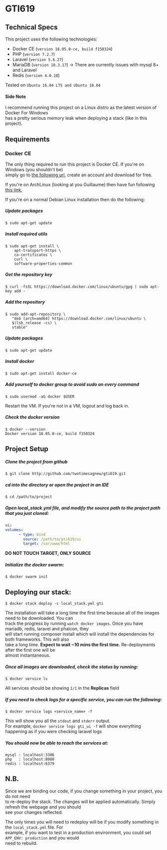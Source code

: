 # GTI619

## Technical Specs
This project uses the following technologies:
* Docker CE (`version 18.05.0-ce, build f150324`)
* PHP (`version 7.2.7`)
* Laravel (`version 5.6.27`)
* MariaDB (`version 10.3.17`) &rarr; There are currently issues with mysql 8+ and Laravel
* Redis (`version 4.0.10`)

Tested on `Ubuntu 16.04 LTS and Ubuntu 18.04`  
#### Side Note
I recommend running this project on a Linux distro as the latest version of Docker For Windows  
has a pretty serious memory leak when deploying a stack (like in this project). 

## Requirements

### Docker CE

The only thing required to run this project is Docker CE. If you're on Windows (you shouldn't be)  
simply go to [the following url](https://store.docker.com/editions/community/docker-ce-desktop-windows "Docker Store"), create an account and download for free.  
  
If you're on ArchLinux (looking at you Guillaume) then have fun following [this link.](https://wiki.archlinux.org/index.php/Docker#Installation "ArchLinux Docker Installation")  
  
  
If you're on a normal Debian Linux installation then do the following:  
##### Update packages
```
$ sudo apt-get update
```
##### Install required utils
```
$ sudo apt-get install \
    apt-transport-https \
    ca-certificates \
    curl \
    software-properties-common
```    
##### Get the repository key
```
$ curl -fsSL https://download.docker.com/linux/ubuntu/gpg | sudo apt-key add -
```
##### Add the repository
```
$ sudo add-apt-repository \
   "deb [arch=amd64] https://download.docker.com/linux/ubuntu \
   $(lsb_release -cs) \
   stable"
```
##### Update packages
```
$ sudo apt-get update
```
##### Install docker
```
$ sudo apt-get install docker-ce
```
##### Add yourself to docker group to avoid sudo on every command
```
$ sudo usermod -aG docker $USER
```
Restart the VM. If you're not in a VM, logout and log back in.
##### Check the docker version
```
$ docker --version
Docker version 18.05.0-ce, build f150324
```

## Project Setup

##### Clone the project from github  
```
$ git clone http://github.com/twotimesagnew/gti619.git
```

##### cd into the directory or open the project in an IDE  
```
$ cd /path/to/project
````

##### Open local_stack.yml file, and modify the source path to the project path that you just cloned:
```yaml
ui:
volumes:
      - type: bind
        source: /path/to/gti619/ui
        target: /var/www/html
```
**DO NOT TOUCH TARGET, ONLY SOURCE**

##### Initialize the docker swarm:  
```
$ docker swarm init
```

## Deploying our stack:  

```
$ docker stack deploy -c local_stack.yml gti
```  
The installation will take a long time the first time because all of the images need to be downloaded. You can  
track the progress by running `watch docker images`. Once you have mariadb, redis, laravel and phalcon, they  
will start running composer install which will install the dependencies for both frameworks. This will also  
take a long time. **Expect to wait ~10 mins the first time.** Re-deployments after the first one will be  
almost instantaneous.

##### Once all images are downloaded, check the status by running:  
```
$ docker service ls
```  
All services should be showing `1/1` in the **Replicas** field

##### If you need to check logs for a specific service, you can run the following:  
```
$ docker service logs <service_name> -f
```  
This will show you all the `stdout` and `stderr` output.  
For example, `docker service logs gti_ui -f` will show everything happening as if you were checking laravel logs

##### You should now be able to reach the services at:
```text
mysql : localhost:3306
php   : localhost:8080
redis : localhost:6379
```

## N.B.

Since we are binding our code, if you change something in your project, you do not need  
to re-deploy the stack. The changes will be applied automatically. Simply refresh the webpage and you should  
see your changes reflected.  
  
The only times you will need to redeploy will be if you modify something in the `local_stack.yml` file. For  
example, if you want to test in a production environment, you could set `APP_ENV: production` and you would  
need to rebuild.
